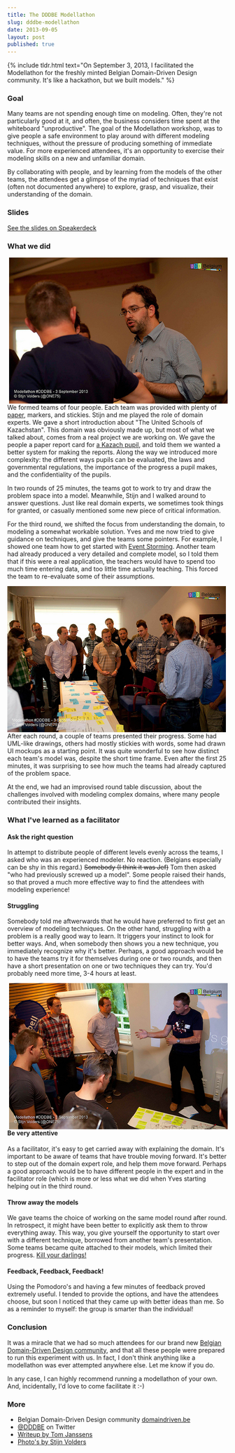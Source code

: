 ```yaml
---
title: The DDDBE Modellathon
slug: dddbe-modellathon
date: 2013-09-05
layout: post
published: true
---
```


{% include tldr.html text="On September 3, 2013, I facilitated the Modellathon for the freshly minted Belgian Domain-Driven Design community. It's like a hackathon, but we built models." %}


### Goal

Many teams are not spending enough time on modeling. Often, they're not particularly good at it, and often, the business
considers time spent at the whiteboard "unproductive". The goal of the Modellathon workshop, was to give people a safe
environment to play around with different modeling techniques, without the pressure of producing something of immediate
value. For more experienced attendees, it's an opportunity to exercise their modeling skills on a new and unfamiliar domain.

By collaborating with people, and by learning from the models of the other teams, the attendees get a glimpse of the myriad
 of techniques that exist (often not documented anywhere) to explore, grasp, and visualize, their understanding of the domain.

### Slides

<script async class="speakerdeck-embed" data-id="105cfa00f86b0130e851227600bb7d26" data-ratio="1.33333333333333" src="//speakerdeck.com/assets/embed.js"></script>
[See the slides on Speakerdeck](https://speakerdeck.com/mathiasverraes/dddbe-modellathon-2013)

### What we did

<img style="float:right;margin-left: 10px" src="/img/posts/2013-09-05-modellathon/mathias_verraes_at_dddbe.jpg" alt="Mathias at DDDBE">

We formed teams of four people. Each team was provided with plenty of [paper](http://www.ikea.com/be/nl/catalog/products/20152281/),
markers, and stickies. Stijn and me played the role of domain experts. We gave a short introduction about "The United Schools of Kazachstan".
This domain was obviously made up, but most of what we talked about, comes from a real project we are working on. We gave the people a
paper report card for [a Kazach pupil](https://twitter.com/DDD_Borat), and told them we wanted a better system for making the reports. Along the way we introduced
more complexity: the different ways pupils can be evaluated, the laws and governmental regulations, the importance of the progress a pupil
 makes, and the confidentiality of the pupils.

In two rounds of 25 minutes, the teams got to work to try and draw the problem space into a model. Meanwhile, Stijn and I walked around to answer questions.
Just like real domain experts, we sometimes took things for granted, or casually mentioned some new piece of critical information.

For the third round, we shifted the focus from understanding the domain, to modeling a somewhat workable solution. Yves and me
now tried to give guidance on techniques, and give the teams some pointers. For example, I showed one team how to get started with
[Event Storming](http://verraes.net/2013/08/facilitating-event-storming/). Another team had already produced a very detailed
and complete model, so I told them that if this were a real application, the teachers would have to spend too much time entering
data, and too little time actually teaching. This forced the team to re-evaluate some of their assumptions.

<img style="float:left;margin-right: 10px" src="/img/posts/2013-09-05-modellathon/presenting_a_model_at_dddbe.jpg" alt="Presenting a model at DDDBE">

After each round, a couple of teams presented their progress. Some had UML-like drawings, others had mostly stickies with words, some had
drawn UI mockups as a starting point. It was quite wonderful to see how distinct each team's model was, despite the short time frame.
Even after the first 25 minutes, it was surprising to see how much the teams had already captured of the problem space.

At the end, we had an improvised round table discussion, about the challenges involved with modeling complex domains, where many people
contributed their insights.


### What I've learned as a facilitator


#### Ask the right question

In attempt to distribute people of different levels evenly across the teams, I asked who was an experienced modeler. No reaction.
 (Belgians especially can be shy in this regard.)
<del>Somebody (I think it was Jef)</del> Tom then asked "who had previously screwed up a model". Some people raised their hands, so that
proved a much more effective way to find the attendees with modeling experience!

#### Struggling

Somebody told me aftwerwards that he would have preferred to first get an overview of modeling techniques. On the other hand,
struggling with a problem is a really good way to learn. It triggers your instinct to look for better ways. And, when somebody
then shows you a new technique, you immediately recognize why it's better. Perhaps, a good approach would be to have the teams
try it for themselves during one or two rounds, and then have a short presentation on one or two techniques they can try.
You'd probably need more time, 3-4 hours at least.

<img style="float:right;margin-left: 10px" src="/img/posts/2013-09-05-modellathon/tom_janssens_at_dddbe.jpg" alt="Presenting a model at DDDBE">

#### Be very attentive

As a facilitator, it's easy to get carried away with explaining the domain. It's important to be aware of teams that have trouble
 moving forward. It's better to step out of the domain expert role, and help them move forward. Perhaps a good approach would be to
 have different people in the expert and in the facilitator role (which is more or less what we did when Yves starting helping
 out in the third round.

#### Throw away the models

We gave teams the choice of working on the same model round after round. In retrospect, it might have been better to explicitly
ask them to throw everything away. This way, you give yourself the opportunity to start over with a different technique, borrowed
from another team's presentation. Some teams became quite attached to their models, which limited their progress. [Kill your darlings!](http://c2.com/cgi/wiki?PlanToThrowOneAway)

#### Feedback, Feedback, Feedback!

Using the Pomodoro's and having a few minutes of feedback proved extremely useful. I tended to provide the options, and have
the attendees choose, but soon I noticed that they came up with better ideas than me. So as a reminder to myself: the group
is smarter than the individual!

### Conclusion

It was a miracle that we had so much attendees for our brand new [Belgian Domain-Driven Design community](http://domaindriven.be),
and that all these people were prepared to run this experiment with us. In fact, I don't think anything like a modellathon
was ever attempted anywhere else. Let me know if you do.

In any case, I can highly recommend running a modellathon of your own. And, incidentally, I'd love to come facilitate it :-)

### More

- Belgian Domain-Driven Design community [domaindriven.be](http://domaindriven.be)
- [@DDDBE](http://twitter.com/DDDBE) on Twitter
- [Writeup by Tom Janssens](http://tojans.me/blog/2013/09/04/the-very-first-dddbe-event-the-modellathon/)
- [Photo's by Stijn Volders](http://www.flickr.com/photos/91274760@N08/sets/72157635393106480/)

